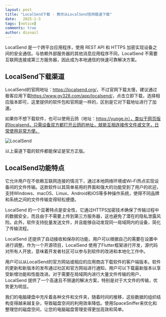 ```yaml
---
layout: post
title: "LocalSend下载 - 教你从LocalSend官网极速下载"
date:   2025-1-3
tags: [notice]
comments: true
author: disnail
---
```


LocalSend 是一个跨平台应用程序，使用 REST API 和 HTTPS 加密实现设备之间的安全通信。与依赖外部服务器的其他消息应用程序不同，LocalSend 不需要互联网连接或第三方服务器，因此成为本地通信的快速可靠解决方案。

## LocalSend下载渠道

LocalSend的官网地址：<https://localsend.org/>，不过官网下载太慢，建议通过极客应用下载<https://www.gy328.com/app/localsend/>，点击立即下载，选择相应版本即可，这里提供的软件包和官网是一样的，区别是它对下载地址进行了加速。

如果你不想下载软件，也可以使用云鸽（地址：https://yunge.in），类似于网页版的localsend，只需设备双方都打开云鸽的地址，就能互相连接传文件或文字，日常使用非常方便。

![LocalSend](https://is1-ssl.mzstatic.com/image/thumb/PurpleSource123/v4/dd/06/b1/dd06b125-0bb0-3a30-f69b-43ca3dfa89c6/cae1b730-68d5-46f8-8b61-64284c15d8e8_receive-2.png/626x0w.webp "LocalSend")

以上渠道下载的软件都能保证是官方正版。

## LocalSend功能特点

它允许用户在不依赖互联网连接的情况下，通过本地网络环境或Wi-Fi热点实现设备间的文件传输。这款软件以其简单易用的界面和强大的功能受到了用户的欢迎，支持Windows、macOS、Linux、Android和iOS等多种操作系统，使得不同品牌和系统之间的文件传输变得轻松便捷。

LocalSend 的一个显著特点是安全性，它通过HTTPS加密技术确保了传输过程中的数据安全，而且由于不需要上传到第三方服务器，这也避免了潜在的隐私泄露风险。此外，软件支持批量发送文件，并且能够自动发现同一局域网内的设备，简化了传输流程。

LocalSend 还提供了自动接收和保存的功能，用户可以根据自己的需要在设置中进行调整。作为一个开源项目，LocalSend 使用了Flutter框架进行开发，源代码对所有人开放，意味着开发者社区可以参与到软件的改进和本地化工作中。

用户可以从LocalSend的官方网站或相应的应用商店下载软件的客户端版本。软件的更新和新版本的发布通过社区和官方网站进行通知，用户可以下载最新版本以享受新增功能和性能改进。对于需要在局域网内进行大量文件传输的用户，LocalSend 提供了一个高速且不限速的解决方案，特别是对于大文件的传输，优势更为明显。

我们的电脑硬盘中充斥着各种文件和文件夹，随着时间的推移，这些数据的组织结构变得越来越复杂，导致磁盘空间的利用效率降低。使用SpaceSniffer来优化和整理您的磁盘空间，让您的电脑磁盘管理变得更加高效和简单。
